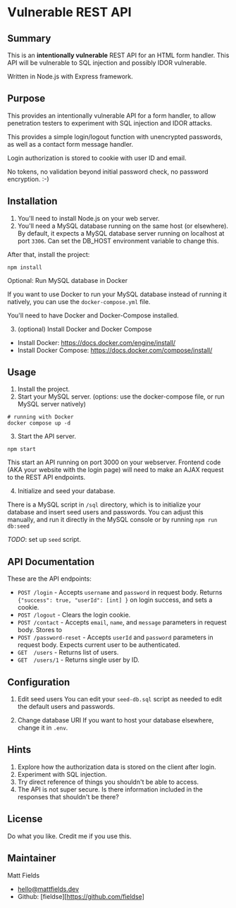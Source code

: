 # Vulnerable REST API

## Summary

This is an **intentionally vulnerable** REST API for an HTML form handler. This API will be vulnerable to SQL injection and possibly IDOR vulnerable.

Written in Node.js with Express framework.

## Purpose

This provides an intentionally vulnerable API for a form handler, to allow penetration testers to experiment with SQL injection and IDOR attacks.

This provides a simple login/logout function with unencrypted passwords, as well as a contact form message handler.

Login authorization is stored to cookie with user ID and email.

No tokens, no validation beyond initial password check, no password encryption. :-)

## Installation

1. You'll need to install Node.js on your web server.
2. You'll need a MySQL database running on the same host (or elsewhere). By default, it expects a MySQL database server running on localhost at port `3306`. Can set the DB_HOST environment variable to change this.

After that, install the project:

```
npm install
```

Optional: Run MySQL database in Docker

If you want to use Docker to run your MySQL database instead of running it natively, you can use the `docker-compose.yml` file.

You'll need to have Docker and Docker-Compose installed.

3. (optional) Install Docker and Docker Compose

- Install Docker: https://docs.docker.com/engine/install/
- Install Docker Compose: https://docs.docker.com/compose/install/

## Usage

1. Install the project.
2. Start your MySQL server. (options: use the docker-compose file, or run MySQL server natively)

```
# running with Docker
docker compose up -d
```

3. Start the API server.

```
npm start
```

This start an API running on port 3000 on your webserver. Frontend code (AKA your website with the login page) will need to make an AJAX request to the REST API endpoints.

4. Initialize and seed your database.

There is a MySQL script in `/sql` directory, which is to initialize your database and insert seed users and passwords. You can adjust this manually, and run it directly in the MySQL console or by running `npm run db:seed`

_TODO_: set up `seed` script.

## API Documentation

These are the API endpoints:

- `POST /login` - Accepts `username` and `password` in request body. Returns `{"success": true, "userId": [int] }` on login success, and sets a cookie.
- `POST /logout` - Clears the login cookie.
- `POST /contact` - Accepts `email`, `name`, and `message` parameters in request body. Stores to
- `POST /password-reset` - Accepts `userId` and `password` parameters in request body. Expects current user to be authenticated.
- `GET  /users` - Returns list of users.
- `GET  /users/1` - Returns single user by ID.

## Configuration

1. Edit seed users
   You can edit your `seed-db.sql` script as needed to edit the default users and passwords.

2. Change database URI
   If you want to host your database elsewhere, change it in `.env`.

## Hints

1. Explore how the authorization data is stored on the client after login.
2. Experiment with SQL injection.
3. Try direct reference of things you shouldn't be able to access.
4. The API is not super secure. Is there information included in the responses that shouldn't be there?

## License

Do what you like. Credit me if you use this.

## Maintainer

Matt Fields

- [hello@mattfields.dev](mailto:hello@mattfields.dev)
- Github: [fieldse][https://github.com/fieldse]

